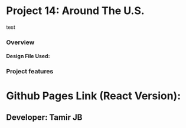 # Project 14: Around The U.S.

test

### Overview

#### Design File Used:

### Project features

# Github Pages Link (React Version):

## Developer: Tamir JB
